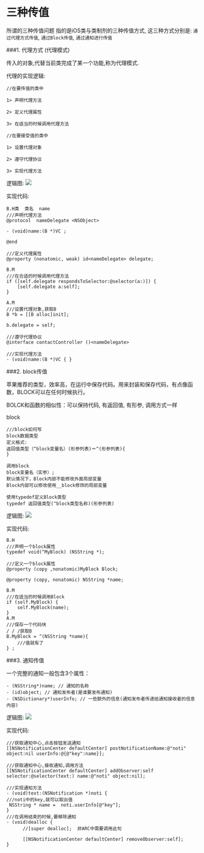 # 三种传值

所谓的三种传值问题 指的是iOS类与类制剂的三种传值方式, 这三种方式分别是: `通过代理方式传值`,  `通过Block传值`, `通过通知进行传值`

###1. 代理方式 (代理模式)

传入的对象,代替当前类完成了某一个功能,称为代理模式.

代理的实现逻辑:
```
//在要传值的类中

1> 声明代理方法

2> 定义代理属性

3> 在适当的时候调用代理方法
```

```
//在要接受值的类中

1> 设置代理对象

2> 遵守代理协议

3> 实现代理方法
```

逻辑图:
![](http://upload-images.jianshu.io/upload_images/1899934-20edac2be8773c3f.png?imageMogr2/auto-orient/strip%7CimageView2/2/w/1240)

实现代码:
```
B.H类  类名  name
///声明代理方法
@protocol  nameDelegate <NSObject>

- (void)name:(B *)VC ;

@end

///定义代理属性
@property (nonatomic, weak) id<nameDelegate> delegate;

B.M
///在合适的时候调用代理方法
if ([self.delegate respondsToSelector:@selector(a:)]) {
    [self.delegate a:self];
}

A.M
///设置代理对象,获取B
B *b = [[B alloc]init];

b.delegate = self;

///遵守代理协议
@interface contactController ()<nameDelegate>

///实现代理方法
- (void)name:(B *)VC { }
```

###2. block传值

苹果推荐的类型，效率高，在运行中保存代码。用来封装和保存代码，有点像函数，BLOCK可以在任何时候执行。

BOLCK和函数的相似性：可以保持代码, 有返回值, 有形参, 调用方式一样

block
```
///block如何写
block数据类型
定义格式:
返回值类型（^block变量名）(形参列表)＝^(形参列表){
}

调用block
block变量名（实参）;
默认情况下，Block内部不能修改外面局部变量
Block内部可以修改使用__block修饰的局部变量

使用typedef定义Block类型
typedef 返回值类型(^block类型名称)(形参列表)
```

逻辑图:
![](http://upload-images.jianshu.io/upload_images/1899934-f8f4d1ca6e5f2d5b.png?imageMogr2/auto-orient/strip%7CimageView2/2/w/1240)

实现代码:
```
B.H
///声明一个block属性
typedef void(^MyBlock) (NSString *);

///定义一个block属性
@property (copy ,nonatomic)MyBlock Block;

@property (copy, nonatomic) NSString *name;

B.M
///在适当的时候调用Block
if (self.MyBlock) {
    self.MyBlock(name);
}
A.M
///保存一个代码块
/ / /获取B
B.MyBlock = ^(NSString *name){
    ///值就有了
} ;
```

###3. 通知传值

一个完整的通知一般包含3个属性：
```
- (NSString*)name; // 通知的名称
- (id)object; // 通知发布者(是谁要发布通知)
- (NSDictionary*)userInfo; // 一些额外的信息(通知发布者传递给通知接收者的信息内容)
```

逻辑图:
![](http://upload-images.jianshu.io/upload_images/1899934-5eb44ae79a88ba78.png?imageMogr2/auto-orient/strip%7CimageView2/2/w/1240)

实现代码:
```
///获取通知中心,点击按钮发送通知
[[NSNotificationCenter defaultCenter] postNotificationName:@"noti" object:nil userInfo:@{@"key":name}];

///获取通知中心,接收通知,调用方法
[[NSNotificationCenter defaultCenter] addObserver:self selector:@selector(text:) name:@"noti" object:nil];

///实现通知方法
- (void)text:(NSNotification *)noti {
///noti中的key,就可以取出值
 NSString * name =  noti.userInfo[@"key"];
}
///在调用结束的时候,要移除通知
- (void)dealloc {
      //[super dealloc];  非ARC中需要调用此句

      [[NSNotificationCenter defaultCenter] removeObserver:self];
}
```

<br />
<br />
<br />









